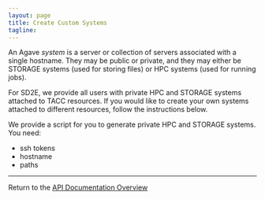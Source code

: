 ```yaml
---
layout: page
title: Create Custom Systems
tagline:
---
```


An Agave *system* is a server or collection of servers associated with a single
hostname. They may be public or private, and they may either be STORAGE systems
(used for storing files) or HPC systems (used for running jobs).

For SD2E, we provide all users with private HPC and STORAGE systems attached to
TACC resources. If you would like to create your own systems attached to different
resources, follow the instructions below.


We provide a script for you to generate private HPC and STORAGE systems. You need:

* ssh tokens
* hostname
* paths


---
Return to the [API Documentation Overview](../index.md)
